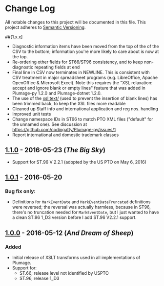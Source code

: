 # Change Log
All notable changes to this project will be documented in this file.
This project adheres to [Semantic Versioning](http://semver.org/).

##[1.x.x]
- Diagnostic information items have been moved from the top of the of the CSV to the bottom; information you're more likely to care about is now at the top.
- Re-ordering other fields for ST66/ST96 consistency, and to keep non-diagnostic repeating fields at end
- Final line in CSV now terminates in NEWLINE. This is consistent with CSV treatment in major spreadsheet programs (e.g. LibreOffice, Apache OpenOffice & Microsoft Excel). Note this requires the "XSL relaxation: accept and ignore blank or empty lines" feature that was added in Plumage-py 1.2.0 and Plumage-dotnet 1.2.0.
- The use of the <xsl:text/> (used to prevent the insertion of blank lines) has been trimmed back, to keep the XSL files more readable 
- Cleaned up Staff info and international application and reg nos. handling
- Improved unit tests
- Change namespace IDs in ST66 to match PTO XML files ("default" for the unnamed one). See discussion at https://github.com/codingatty/Plumage-py/issues/1
- Report international and domestic trademark classes

## [1.1.0](https://github.com/codingatty/Plumage/releases/tag/V1.1.0) - 2016-05-23 (*The Big Sky*)
- Support for ST.96 V 2.2.1 (adopted by the US PTO on May 6, 2016)

## [1.0.1](https://github.com/codingatty/Plumage/releases/tag/V1.0.1) - 2016-05-20 
### Bug fix only:
- Definitions for ``MarkEventDate`` and ``MarkEventDateTruncated`` definitions were reversed; the reversal was actually harmless, because in ST96, there's no truncation needed for ``MarkEventDate``, but I just wanted to have a clean ST.96&nbsp;1_D3 version before I add ST.96 V2.2.1 support.

## [1.0.0](https://github.com/codingatty/Plumage/releases/tag/V1.0.0) - 2016-05-12 (*And Dream of Sheep*)
### Added
- Initial release of XSLT transforms used in all implementations of Plumage.
- Support for:
  - ST.66; release level not identified by USPTO
  - ST.96, release 1_D3 
